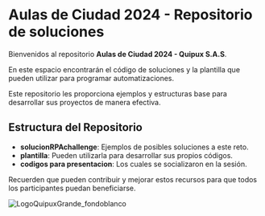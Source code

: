 # Aulas de Ciudad 2024 - Repositorio de soluciones

Bienvenidos al repositorio **Aulas de Ciudad 2024 - Quipux S.A.S**.

En este espacio encontrarán el código de soluciones y la plantilla que pueden utilizar para programar automatizaciones.

Este repositorio les proporciona ejemplos y estructuras base para desarrollar sus proyectos de manera efectiva.

## Estructura del Repositorio

- **solucionRPAchallenge**: Ejemplos de posibles soluciones a este reto.
- **plantilla**: Pueden utilizarla para desarrollar sus propios códigos.
- **codigos para presentacion**: Los cuales se socializaron en la sesión.
 
Recuerden que pueden contribuir y mejorar estos recursos para que todos los participantes puedan beneficiarse.

![LogoQuipuxGrande_fondoblanco](https://github.com/user-attachments/assets/1c03fc79-c840-42b8-8477-58ad3b727c4d)

